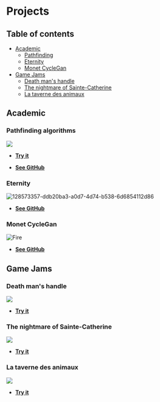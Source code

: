 # Projects
## Table of contents
* [Academic](#Academic)
  * [Pathfinding](#Pathfinding-algorithms)
  * [Eternity](#Eternity)
  * [Monet CycleGan](#Monet-CycleGan)
* [Game Jams](#Game-Jams)
  * [Death man's handle](#Death-man's-handle)
  * [The nightmare of Sainte-Catherine](#The-nightmare-of-Sainte-Catherine)
  * [La taverne des animaux](#La-taverne-des-animaux)
  
## Academic
### Pathfinding algorithms


![](https://github.com/XavierMorin/Projects/blob/main/ezgif.com-gif-maker%20(5).gif)



* [**Try it**]()

* [**See GitHub**](https://github.com/XavierMorin/Pathfinding)

### Eternity

![128573357-ddb20ba3-a0d7-4d74-b538-6d6854112d86](https://user-images.githubusercontent.com/56797234/143095087-c8c49a6b-8b08-43e7-a486-9a240e2ff08f.png)

* [**See GitHub**](https://github.com/XavierMorin/MonetCycleGan)





### Monet CycleGan

![Fire](https://user-images.githubusercontent.com/56797234/143079354-9223d72c-8eda-4284-b1b2-07ee0959fb6e.png)

* [**See GitHub**](https://github.com/weibolu-rm/ETERNITY)






## Game Jams
### Death man's handle

![](https://github.com/XavierMorin/Projects/blob/main/ezgif.com-gif-maker%20(1).gif)
<br />
* [**Try it**](https://whiskey-bar.itch.io/dead-mans-handle)

### The nightmare of Sainte-Catherine

![](https://github.com/XavierMorin/Projects/blob/main/ezgif.com-gif-maker%20(3).gif)
<br />
* [**Try it**](https://whiskey-bar.itch.io/the-nightmare-of-sainte-catherine)


### La taverne des animaux

![](https://github.com/XavierMorin/Projects/blob/main/ezgif.com-gif-maker%20(2).gif)
<br />
* [**Try it**](https://whiskey-bar.itch.io/la-taverne-des-animaux)





